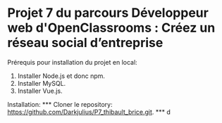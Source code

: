 # Projet 7 du parcours Développeur web d'OpenClassrooms : Créez un réseau social d’entreprise 

Prérequis pour installation du projet en local:
1. Installer Node.js et donc npm.
2. Installer MySQL.
3. Installer Vue.js.

Installation:
*** Cloner le repository: https://github.com/Darkjulius/P7_thibault_brice.git. ***
d
